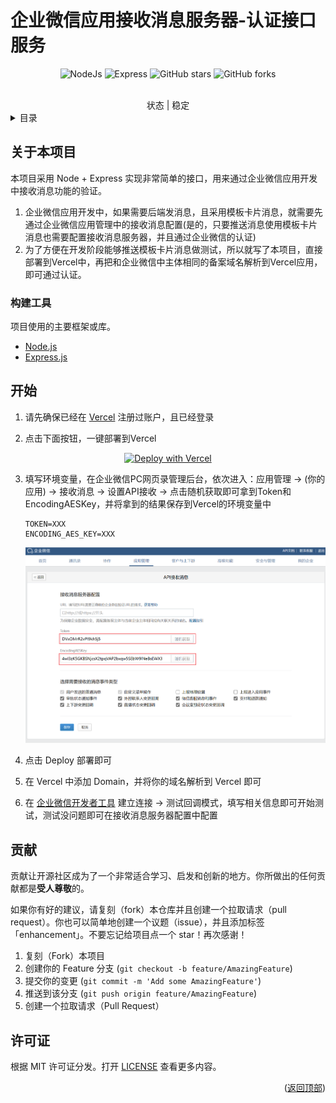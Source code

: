 <div id="top"></div>

# 企业微信应用接收消息服务器-认证接口服务

<div align="center">

![NodeJs](https://img.shields.io/badge/NodeJs-V20.12.0-brightgreen) 
![Express](https://img.shields.io/badge/Express-4.19.2-brightgreen)
![GitHub stars](https://img.shields.io/github/stars/dhbxs/WechatWork-Message-API.svg?style=flat-square&label=Stars&logo=github) 
![GitHub forks](https://img.shields.io/github/forks/dhbxs/WechatWork-Message-API.svg?style=flat-square&label=Forks&logo=github)

</br>
状态 | 稳定

</div>

<details>
  <summary>目录</summary>
  <ol>
    <li>
      <a href="#关于本项目">关于本项目</a>
    </li>
    <li>
      <a href="#构建工具">构建工具</a>
    </li>
    <li>
      <a href="#开始">开始</a>
    </li>
    <li><a href="#贡献">贡献</a></li>
    <li><a href="#许可证">许可证</a></li>
  </ol>
</details>

## 关于本项目

本项目采用 Node + Express 实现非常简单的接口，用来通过企业微信应用开发中接收消息功能的验证。
1. 企业微信应用开发中，如果需要后端发消息，且采用模板卡片消息，就需要先通过企业微信应用管理中的接收消息配置(是的，只要推送消息使用模板卡片消息也需要配置接收消息服务器，并且通过企业微信的认证)
2. 为了方便在开发阶段能够推送模板卡片消息做测试，所以就写了本项目，直接部署到Vercel中，再把和企业微信中主体相同的备案域名解析到Vercel应用，即可通过认证。


### 构建工具

项目使用的主要框架或库。

* [Node.js](https://nodejs.org/en)
* [Express.js](https://expressjs.com/)

## 开始
1. 请先确保已经在 [Vercel](https://vercel.com/) 注册过账户，且已经登录

2. 点击下面按钮，一键部署到Vercel

<div align="center">

[![Deploy with Vercel](https://vercel.com/button)](https://vercel.com/new/clone?repository-url=https%3A%2F%2Fgithub.com%2Fdhbxs%2FWechatWork-Message-API&env=TOKEN&env=ENCODING_AES_KEY&project-name=WechatWork-Message-API&repository-name=WechatWork-Message-API)

</div>

3. 填写环境变量，在企业微信PC网页录管理后台，依次进入：应用管理 -> (你的应用) -> 接收消息 -> 设置API接收 -> 点击随机获取即可拿到Token和EncodingAESKey，并将拿到的结果保存到Vercel的环境变量中

    ```
    TOKEN=XXX
    ENCODING_AES_KEY=XXX
    ```
    ![API接收消息](./img/001.png)
    
4. 点击 Deploy 部署即可
5. 在 Vercel 中添加 Domain，并将你的域名解析到 Vercel 即可
6. 在 [企业微信开发者工具](https://developer.work.weixin.qq.com/resource/devtool) 建立连接 -> 测试回调模式，填写相关信息即可开始测试，测试没问题即可在接收消息服务器配置中配置


## 贡献

贡献让开源社区成为了一个非常适合学习、启发和创新的地方。你所做出的任何贡献都是**受人尊敬**的。

如果你有好的建议，请复刻（fork）本仓库并且创建一个拉取请求（pull request）。你也可以简单地创建一个议题（issue），并且添加标签「enhancement」。不要忘记给项目点一个 star！再次感谢！

1. 复刻（Fork）本项目
2. 创建你的 Feature 分支 (`git checkout -b feature/AmazingFeature`)
3. 提交你的变更 (`git commit -m 'Add some AmazingFeature'`)
4. 推送到该分支 (`git push origin feature/AmazingFeature`)
5. 创建一个拉取请求（Pull Request）


## 许可证

根据 MIT 许可证分发。打开 [LICENSE](LICENSE) 查看更多内容。

<p align="right">(<a href="#top">返回顶部</a>)</p>